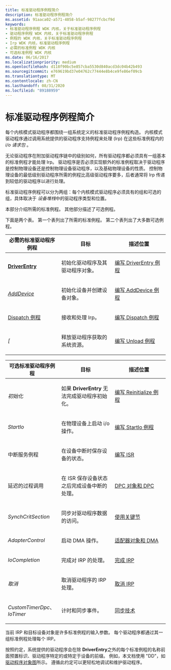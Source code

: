 ```yaml
---
title: 标准驱动程序例程简介
description: 标准驱动程序例程简介
ms.assetid: 91aaca02-a571-4058-b5af-98277fcbcf9d
keywords:
- 标准驱动程序例程 WDK 内核，关于标准驱动程序例程
- 驱动程序例程 WDK 内核，关于标准驱动程序例程
- 例程的 WDK 内核，关于标准驱动程序例程
- Irp WDK 内核，标准驱动程序例程
- 必需的标准例程 WDK 内核
- 可选标准例程 WDK 内核
ms.date: 06/16/2017
ms.localizationpriority: medium
ms.openlocfilehash: d118f90bc5e857cba5530d840acd3dc04b42b493
ms.sourcegitcommit: e769619bd37e04762c77444e8b4ce9fe86ef09cb
ms.translationtype: MT
ms.contentlocale: zh-CN
ms.lasthandoff: 08/31/2020
ms.locfileid: "89188959"
---
```

# <a name="introduction-to-standard-driver-routines"></a>标准驱动程序例程简介





每个内核模式驱动程序都围绕一组系统定义的标准驱动程序例程构造。 内核模式驱动程序通过调用系统提供的驱动程序支持例程来处理 (Irp) 在这些标准例程内的 *i/o 请求包* 。

无论驱动程序在附加驱动程序链中的级别如何，所有驱动程序都必须具有一组基本的标准例程才能处理 Irp。 驱动程序是否必须实现额外的标准例程取决于驱动程序是控制物理设备还是控制物理设备驱动程序，以及基础物理设备的性质。 控制物理设备的最低级别驱动程序所需的例程比高级驱动程序要多，后者通常将 Irp 传递到较低的驱动程序以进行处理。

标准驱动程序例程可以分为两组：每个内核模式驱动程序必须具有的组和可选的组，具体取决于 *设备堆栈*中的驱动程序类型和位置。

本部分介绍所需的标准例程。 其他部分描述了可选例程。

下面是两个表。 第一个表列出了所需的标准例程。 第二个表列出了大多数可选例程。

<table>
<colgroup>
<col width="33%" />
<col width="33%" />
<col width="33%" />
</colgroup>
<thead>
<tr class="header">
<th>必需的标准驱动程序例程</th>
<th>目标</th>
<th>描述位置</th>
</tr>
</thead>
<tbody>
<tr class="odd">
<td><p><strong><a href="https://docs.microsoft.com/windows-hardware/drivers/ddi/wdm/nc-wdm-driver_initialize">DriverEntry</a></strong></p></td>
<td><p>初始化驱动程序及其驱动程序对象。</p></td>
<td><p><a href="writing-a-driverentry-routine.md" data-raw-source="[Writing a DriverEntry Routine](writing-a-driverentry-routine.md)">编写 DriverEntry 例程</a></p></td>
</tr>
<tr class="even">
<td><p><em><a href="https://docs.microsoft.com/windows-hardware/drivers/ddi/wdm/nc-wdm-driver_add_device">AddDevice</a></em></p></td>
<td><p>初始化设备并创建设备对象。</p></td>
<td><p><a href="writing-an-adddevice-routine.md" data-raw-source="[Writing an AddDevice Routine](writing-an-adddevice-routine.md)">编写 AddDevice 例程</a></p></td>
</tr>
<tr class="odd">
<td><p><a href="https://docs.microsoft.com/windows-hardware/drivers/kernel/dispatchcreate--dispatchclose--and-dispatchcreateclose-routines">Dispatch 例程</a></p></td>
<td><p>接收和处理 Irp。</p></td>
<td><p><a href="writing-dispatch-routines.md" data-raw-source="[Writing Dispatch Routines](writing-dispatch-routines.md)">编写 Dispatch 例程</a></p></td>
</tr>
<tr class="even">
<td><p><em>[</em></p></td>
<td><p>释放驱动程序获取的系统资源。</p></td>
<td><p><a href="writing-an-unload-routine.md" data-raw-source="[Writing an Unload Routine](writing-an-unload-routine.md)">编写 Unload 例程</a></p></td>
</tr>
</tbody>
</table>

 

<table>
<colgroup>
<col width="33%" />
<col width="33%" />
<col width="33%" />
</colgroup>
<thead>
<tr class="header">
<th>可选标准驱动程序例程</th>
<th>目标</th>
<th>描述位置</th>
</tr>
</thead>
<tbody>
<tr class="odd">
<td><p><em>初始化</em></p></td>
<td><p>如果 <strong>DriverEntry</strong> 无法完成驱动程序初始化。</p></td>
<td><p><a href="writing-a-reinitialize-routine.md" data-raw-source="[Writing a Reinitialize Routine](writing-a-reinitialize-routine.md)">编写 Reinitialize 例程</a></p></td>
</tr>
<tr class="even">
<td><p><em>StartIo</em></p></td>
<td><p>在物理设备上启动 i/o 操作。</p></td>
<td><p><a href="writing-a-startio-routine.md" data-raw-source="[Writing a StartIo Routine](writing-a-startio-routine.md)">编写 StartIo 例程</a></p></td>
</tr>
<tr class="odd">
<td><p>中断服务例程</p></td>
<td><p>在设备中断时保存设备的状态。</p></td>
<td><p><a href="writing-an-isr.md" data-raw-source="[Writing an ISR](writing-an-isr.md)">编写 ISR</a></p></td>
</tr>
<tr class="even">
<td><p>延迟的过程调用</p></td>
<td><p>在 ISR 保存设备状态之后完成设备中断的处理。</p></td>
<td><p><a href="dpc-objects-and-dpcs.md" data-raw-source="[DPC Objects and DPCs](dpc-objects-and-dpcs.md)">DPC 对象和 DPC</a></p></td>
</tr>
<tr class="odd">
<td><p><em>SynchCritSection</em></p></td>
<td><p>同步对驱动程序数据的访问。</p></td>
<td><p><a href="using-critical-sections.md" data-raw-source="[Using Critical Sections](using-critical-sections.md)">使用关键节</a></p></td>
</tr>
<tr class="even">
<td><p><em>AdapterControl</em></p></td>
<td><p>启动 DMA 操作。</p></td>
<td><p><a href="adapter-objects-and-dma.md" data-raw-source="[Adapter Objects and DMA](./introduction-to-adapter-objects.md)">适配器对象和 DMA</a></p></td>
</tr>
<tr class="odd">
<td><p><em>IoCompletion</em></p></td>
<td><p>完成对 IRP 的处理。</p></td>
<td><p><a href="completing-irps.md" data-raw-source="[Completing IRPs](completing-irps.md)">完成 IRP</a></p></td>
</tr>
<tr class="even">
<td><p><em>取消</em></p></td>
<td><p>取消驱动程序的 IRP 处理。</p></td>
<td><p><a href="canceling-irps.md" data-raw-source="[Canceling IRPs](canceling-irps.md)">取消 IRP</a></p></td>
</tr>
<tr class="odd">
<td><p><em>CustomTimerDpc</em>、 <em>IoTimer</em></p></td>
<td><p>计时和同步事件。</p></td>
<td><p><a href="synchronization-techniques.md" data-raw-source="[Synchronization Techniques](synchronization-techniques.md)">同步技术</a></p></td>
</tr>
</tbody>
</table>

 

当前 IRP 和目标设备对象是许多标准例程的输入参数。 每个驱动程序都通过其一组标准例程处理每个 IRP。

按照约定，系统提供的驱动程序会在除 **DriverEntry**之外的每个标准例程的名称前面预置标识、驱动程序特定的或特定于设备的前缀。 例如，本文档使用 "DD"，如 [驱动程序对象图](introduction-to-driver-objects.md#driver-object-illustration)所示。 遵循此约定可以更轻松地调试和维护驱动程序。

 

